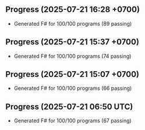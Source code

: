 ## Progress (2025-07-21 16:28 +0700)
- Generated F# for 100/100 programs (89 passing)

## Progress (2025-07-21 15:37 +0700)
- Generated F# for 100/100 programs (74 passing)

## Progress (2025-07-21 15:07 +0700)
- Generated F# for 100/100 programs (66 passing)

## Progress (2025-07-21 06:50 UTC)
- Generated F# for 100/100 programs (67 passing)
